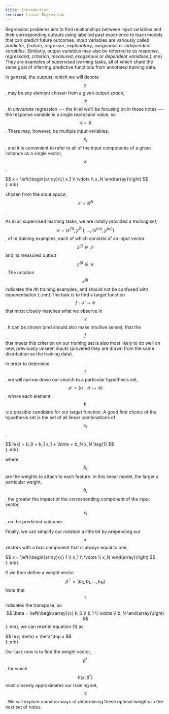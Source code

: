```yaml
---
title: Introduction
section: Linear Regression
---
```


Regression problems aim to find relationships between input variables and their
corresponding outputs using labelled past experience to learn models that can
predict future outcomes.  <span>Input variables are variously called
*predictor*, *feature*, *regressor*, *explanatory*, *exogenous* or *independent
variables*.  Similarly, output variables may also be referred to as *response*,
*regressand*, *criterion*, *measured*, *exogenous* or *dependent
variables*.</span>{:.mn} They are examples of *supervised learning* tasks, all
of which share the same goal of inferring predictive functions from annotated
training data.

In general, the outputs, which we will denote $$y$$, may be any element chosen
from a given *output space*, $$\mathcal{Y}$$. In *univariate* regression --- the
kind we'll be focusing on in these notes --- the response variable is a single
real scalar value, so $$ \mathcal{Y} = \mathbb{R} $$. There may, however, be
multiple input variables, $$x_i$$, and it is convenient to refer to all of the
input components of a given instance as a single vector, $$x$$,

<div> $$ x = \left(\begin{array}{c} x_1 \\ \vdots \\ x_N \end{array}\right) $$
</div>{:.mb}

chosen from the *input space*, $$ \mathcal{X} = \mathbb{R}^N $$.

As in all supervised learning tasks, we are initally provided a *training set*,
$$\mathcal{D} = (x^{(1)}, y^{(1)}), \ldots, (x^{(m)}, y^{(m)})$$, of *m*
training examples, each of which consists of an input vector $$x^{(i)} \in
\mathcal{X}$$ and its measured output $$y^{(i)} \in \mathcal{Y}$$. <span>The
notation $$x^{(i)}$$ indicates the *i*th training examples, and should not be
confused with exponentiation.</span>{:.mn} The task is to find a target function
$$ f: \mathcal{X} \mapsto \mathcal{Y} $$ that most closely matches what we
observe in $$\mathcal{D}$$. It can be shown (and should also make intuitive
sense), that the $$f$$ that meets this criterion on our training set is also
most likely to do well on new, previously unseen inputs (provided they are drawn
from the same distribution as the training data).

In order to determine $$f$$, we will narrow down our search to a particular
hypothesis set, $$ \mathcal{H} = \{ h : \mathcal{X} \mapsto \mathcal{Y} \} $$,
where each element $$h$$ is a possible candidate for our target function. A good
first choice of the hypothesis set is the set of all linear combinations of
$$x_i$$,

<div> $$ h(x) = b_0 + b_1 x_1 + \ldots + b_N x_N \tag{1} $$ </div>{:.mb}

where $$b_i$$ are the weights to attach to each feature. In this linear model,
the larger a particular weight, $$b_i$$, the greater the impact of the
corresponding component of the input vector, $$x_i$$, on the predicted outcome.

Finally, we can simplify our notation a little bit by prepending our $$x$$
vectors with a bias component that is always equal to one,

<div> $$ x = \left(\begin{array}{c} 1 \\ x_1 \\ \vdots \\ x_N \end{array}\right)
$$ </div>{:.mb}

If we then define a weight vector $$ \beta^\top = (b_0, b_1, \ldots, b_N)
$$<span> Note that $$^\top$$ indicates the transpose, so $$ \beta =
\left(\begin{array}{c} b_0 \\ b_1 \\ \vdots \\ b_N \end{array}\right)
$$</span>{:.mn}, we can rewrite equation (1) as

<div> $$ h(x; \beta) = \beta^\top x $$ </div>{:.mb}

Our task now is to find the weight vector, $$\beta^*$$, for which
$$h(x;\beta^*)$$ most closesly approximates our training set, $$\mathcal{D}$$.
We will explore common ways of determining these optimal weights in the next set
of notes.
